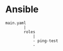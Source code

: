 # Ansible
``````
main.yaml
        |
        roles
            |
            - ping-test
            - 
``````

